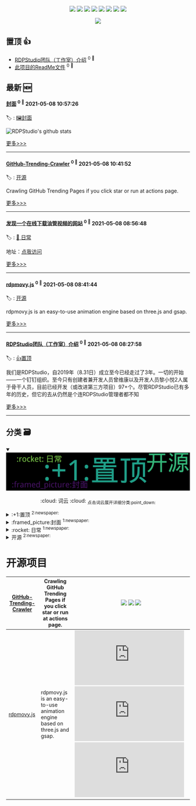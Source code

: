 

<p align='center'>
    <img src="https://badgen.net/badge/labels/4"/>
    <img src="https://badgen.net/github/issues/rdp-studio/ghiblog"/>
    <img src="https://badgen.net/badge/last-commit/2021-05-08 10:57:54"/>
    <img src="https://badgen.net/github/forks/rdp-studio/ghiblog"/>
    <img src="https://badgen.net/github/stars/rdp-studio/ghiblog"/>
    <img src="https://badgen.net/github/watchers/rdp-studio/ghiblog"/>
    <img src="https://badgen.net/github/release/rdp-studio/ghiblog"/>
    <a href="https://github.com/rdp-studio/ghiblog/issues/1"><img src="https://badgen.net/badge/Powerd%20By/ghiblog"/></a>
</p>

<p align='center'>
    <a href="https://github.com/jwenjian/visitor-count-badge">
        <img src="https://visitor-badge.glitch.me/badge?page_id=rdp-studio.ghiblog"/>
    </a>
</p>


## 置顶 :thumbsup: 
- [RDPStudio团队（工作室）介绍](https://github.com/rdp-studio/ghiblog/issues/2)  <sup>0 :speech_balloon:</sup>  	 
- [此项目的ReadMe文件](https://github.com/rdp-studio/ghiblog/issues/1)  <sup>0 :speech_balloon:</sup>  	 
## 最新 :new: 

#### [封面](https://github.com/rdp-studio/ghiblog/issues/6) <sup>0 :speech_balloon:</sup> 	 2021-05-08 10:57:26

:label: : [:framed_picture:封面](https://github.com/rdp-studio/ghiblog/labels/%3Aframed_picture%3A%E5%B0%81%E9%9D%A2)

![RDPStudio's github stats](https://rdp-github-readme-stats.vercel.app/api?username=rdp-studio&bg_color=30,e96443,904e95&title_color=fff&text_color=fff)


[更多>>>](https://github.com/rdp-studio/ghiblog/issues/6)

---


#### [GitHub-Trending-Crawler](https://github.com/rdp-studio/ghiblog/issues/5) <sup>0 :speech_balloon:</sup> 	 2021-05-08 10:41:52

:label: : [开源](https://github.com/rdp-studio/ghiblog/labels/%E5%BC%80%E6%BA%90)

Crawling GitHub Trending Pages if you click star or run at actions page.

[更多>>>](https://github.com/rdp-studio/ghiblog/issues/5)

---


#### [发现一个在线下载油管视频的网站](https://github.com/rdp-studio/ghiblog/issues/4) <sup>0 :speech_balloon:</sup> 	 2021-05-08 08:56:48

:label: : [:rocket: 日常](https://github.com/rdp-studio/ghiblog/labels/%3Arocket%3A%20%E6%97%A5%E5%B8%B8)

地址：[点我访问](https://yt1s.com/zh-cn)

[更多>>>](https://github.com/rdp-studio/ghiblog/issues/4)

---


#### [rdpmovy.js](https://github.com/rdp-studio/ghiblog/issues/3) <sup>0 :speech_balloon:</sup> 	 2021-05-08 08:41:44

:label: : [开源](https://github.com/rdp-studio/ghiblog/labels/%E5%BC%80%E6%BA%90)

rdpmovy.js is an easy-to-use animation engine based on three.js and gsap.

[更多>>>](https://github.com/rdp-studio/ghiblog/issues/3)

---


#### [RDPStudio团队（工作室）介绍](https://github.com/rdp-studio/ghiblog/issues/2) <sup>0 :speech_balloon:</sup> 	 2021-05-08 08:27:58

:label: : [:+1:置顶](https://github.com/rdp-studio/ghiblog/labels/%3A%2B1%3A%E7%BD%AE%E9%A1%B6)

我们是RDPStudio，自2019年（8.31日）成立至今已经走过了3年。一切的开始——一个钉钉组织。至今只有创建者兼开发人员曾维康以及开发人员黎小悦2人属于骨干人员，目前已经开发（或改进第三方项目）97+个。尽管RDPStudio已有多年的历史，但它的去从仍然是个连RDPStudio管理者都不知

[更多>>>](https://github.com/rdp-studio/ghiblog/issues/2)

---


## 分类  :card_file_box: 

<details open="open">
    <summary>
        <img src="assets/wordcloud.png" title="词云, 点击展开详细分类" alt="词云， 点击展开详细分类">
        <p align="center">:cloud: 词云 :cloud: <sub>点击词云展开详细分类:point_down: </sub></p>
    </summary>


<details>
<summary>:+1:置顶	<sup>2:newspaper:</sup></summary>

- [RDPStudio团队（工作室）介绍](https://github.com/rdp-studio/ghiblog/issues/2)  <sup>0 :speech_balloon:</sup>  	 
- [此项目的ReadMe文件](https://github.com/rdp-studio/ghiblog/issues/1)  <sup>0 :speech_balloon:</sup>  	 


</details>

<details>
<summary>:framed_picture:封面	<sup>1:newspaper:</sup></summary>

- [封面](https://github.com/rdp-studio/ghiblog/issues/6)  <sup>0 :speech_balloon:</sup>  	 


</details>

<details>
<summary>:rocket: 日常	<sup>1:newspaper:</sup></summary>

- [发现一个在线下载油管视频的网站](https://github.com/rdp-studio/ghiblog/issues/4)  <sup>0 :speech_balloon:</sup>  	 


</details>

<details>
<summary>开源	<sup>2:newspaper:</sup></summary>

- [GitHub-Trending-Crawler](https://github.com/rdp-studio/ghiblog/issues/5)  <sup>0 :speech_balloon:</sup>  	 
- [rdpmovy.js](https://github.com/rdp-studio/ghiblog/issues/3)  <sup>0 :speech_balloon:</sup>  	 


</details>


</details>    

# 开源项目


| [GitHub-Trending-Crawler](https://github.com/rdp-studio/GitHub-Trending-Crawler) | Crawling GitHub Trending Pages if you click star or run at actions page. | ![](https://badgen.net/github/stars/rdp-studio/GitHub-Trending-Crawler) ![](https://badgen.net/github/forks/rdp-studio/GitHub-Trending-Crawler) ![](https://badgen.net/github/watchers/rdp-studio/GitHub-Trending-Crawler) |
| --- | --- | --- |
| [rdpmovy.js](https://github.com/rdp-studio/rdpmovy.js) | rdpmovy.js is an easy-to-use animation engine based on three.js and gsap. | ![](https://badgen.net/github/stars/rdp-studio/rdpmovy.js) ![](https://badgen.net/github/forks/rdp-studio/rdpmovy.js) ![](https://badgen.net/github/watchers/rdp-studio/rdpmovy.js) |

